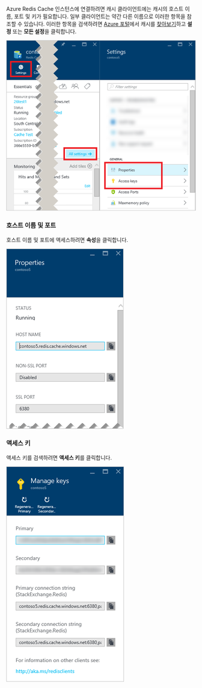 Azure Redis Cache 인스턴스에 연결하려면 캐시 클라이언트에는 캐시의 호스트 이름, 포트 및 키가 필요합니다. 일부 클라이언트는 약간 다른 이름으로 이러한 항목을 참조할 수 있습니다. 이러한 항목을 검색하려면 [Azure 포털](https://portal.azure.com)에서 캐시를 [찾아보기](../articles/redis-cache/cache-configure.md#configure-redis-cache-settings)하고 **설정** 또는 **모든 설정**을 클릭합니다. 

![Redis Cache 설정](media/redis-cache-access-keys/redis-cache-settings.png)

### <a name="host-name-and-ports"></a>호스트 이름 및 포트
호스트 이름 및 포트에 액세스하려면 **속성**을 클릭합니다.

![Redis Cache 속성](media/redis-cache-access-keys/redis-cache-properties.png)

### <a name="access-keys"></a>액세스 키
액세스 키를 검색하려면 **액세스 키**를 클릭합니다.

![Redis Cache 액세스 키](media/redis-cache-access-keys/redis-cache-access-keys.png)



<!--HONumber=Jan17_HO1-->


